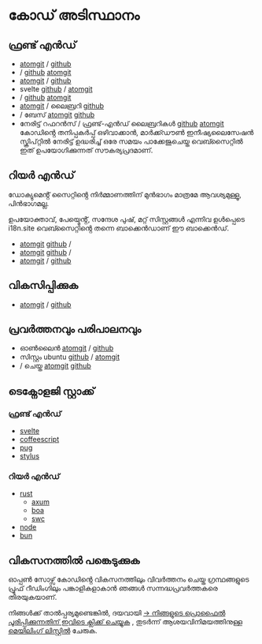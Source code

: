 # കോഡ് അടിസ്ഥാനം

## ഫ്രണ്ട് എൻഡ്

* [atomgit](https://atomgit.com/i18n/proto) / [github](https://github.com/i18n-site/site)
* / [github](https://github.com/i18n-site/md) [atomgit](https://atomgit.com/i18n/md)
* [atomgit](https://atomgit.com/i18n/18x) / [github](https://github.com/i18n-site/18x)
* svelte [github](https://github.com/i18n-site/plugin) / [atomgit](https://atomgit.com/i18n/plugin)
* / [github](https://github.com/i18n-site/proto) [atomgit](https://atomgit.com/i18n/proto)
* [atomgit](https://atomgit.com/i18n/lib) / ലൈബ്രറി [github](https://github.com/i18n-site/lib)
* / ബേസ് [atomgit](https://atomgit.com/i18n/ie) [github](https://github.com/i18n-site/ie)
* നേരിട്ട് റഫറൻസ് / ഫ്രണ്ട്-എൻഡ് ലൈബ്രറികൾ [github](https://github.com/i18n-site/x) [atomgit](https://atomgit.com/i18n/x)
  കോഡിൻ്റെ തനിപ്പകർപ്പ് ഒഴിവാക്കാൻ, മാർക്ക്ഡൗൺ ഇനീഷ്യലൈസേഷൻ സ്ക്രിപ്റ്റിൽ നേരിട്ട് ഉദ്ധരിച്ച് ഒരേ സമയം പാക്കേജുചെയ്ത വെബ്സൈറ്റിൽ ഇത് ഉപയോഗിക്കുന്നത് സൗകര്യപ്രദമാണ്.

## റിയർ എൻഡ്

ഡോക്യുമെൻ്റ് സൈറ്റിൻ്റെ നിർമ്മാണത്തിന് മുൻഭാഗം മാത്രമേ ആവശ്യമുള്ളൂ, പിൻഭാഗമല്ല.

ഉപയോക്താവ്, പേയ്മെൻ്റ്, സന്ദേശ പുഷ്, മറ്റ് സിസ്റ്റങ്ങൾ എന്നിവ ഉൾപ്പെടെ i18n.site വെബ്സൈറ്റിൻ്റെ തന്നെ ബാക്കെൻഡാണ് ഈ ബാക്കെൻഡ്.

* [atomgit](https://atomgit.com/i18n-api/srv) [github](https://github.com/i18n-api/srv) /
* [atomgit](https://atomgit.com/i18n-api/pub) [github](https://github.com/i18n-api/pub) /
* [atomgit](https://atomgit.com/i18n/rust) / [github](https://github.com/i18n-site/rust)

## വികസിപ്പിക്കുക

* [atomgit](https://atomgit.com/i18n-api/srv.docker) / [github](https://github.com/i18n-api/srv.docker)

## പ്രവർത്തനവും പരിപാലനവും

* ഓൺലൈൻ [atomgit](https://atomgit.com/i18n-ops/ops) / [github](https://github.com/i18n-ops/ops)
* സിസ്റ്റം ubuntu [github](https://github.com/i18n-ops/ubuntu) / [atomgit](https://atomgit.com/i18n-ops/ubuntu)
* / ചെയ്ത [atomgit](https://atomgit.com/i18n/cron) [github](https://github.com/i18n-cron/cron)

## ടെക്നോളജി സ്റ്റാക്ക്

### ഫ്രണ്ട് എൻഡ്

* [svelte](//svelte.dev)
* [coffeescript](//coffeescript.org)
* [pug](https://github.com/pugjs/pug)
* [stylus](https://stylus.com)

### റിയർ എൻഡ്

* [rust](//rust.org)
  * [axum](//github.com/tokio-rs/axum)
  * [boa](//github.com/boa-dev/boa)
  * [swc](//swc.rs)
* [node](//nodejs.org)
* [bun](//bun.dev)

## വികസനത്തിൽ പങ്കെടുക്കുക

ഓപ്പൺ സോഴ്സ് കോഡിൻ്റെ വികസനത്തിലും വിവർത്തനം ചെയ്ത ഗ്രന്ഥങ്ങളുടെ പ്രൂഫ് റീഡിംഗിലും പങ്കാളികളാകാൻ ഞങ്ങൾ സന്നദ്ധപ്രവർത്തകരെ തിരയുകയാണ്.

നിങ്ങൾക്ക് താൽപ്പര്യമുണ്ടെങ്കിൽ, ദയവായി [→ നിങ്ങളുടെ പ്രൊഫൈൽ പൂരിപ്പിക്കുന്നതിന് ഇവിടെ ക്ലിക്ക് ചെയ്യുക](https://ggl.link/i18n) , തുടർന്ന് ആശയവിനിമയത്തിനുള്ള [മെയിലിംഗ് ലിസ്റ്റിൽ](https://groups.google.com/u/2/g/i18n-site) ചേരുക.